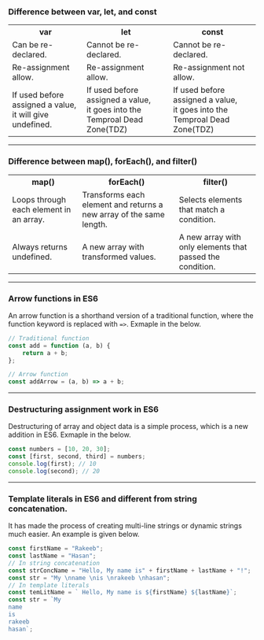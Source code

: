 ### Difference between var, let, and const

<table>
    <tr>
        <th>var</th>
        <th>let</th>
        <th>const</th>
    </tr>
    <tr>
        <td>Can be re-declared.</td>
        <td>Cannot be re-declared.</td>
        <td>Cannot be re-declared.</td>
    </tr>
    <tr>
        <td>Re-assignment allow.</td>
        <td>Re-assignment allow.</td>
        <td>Re-assignment not allow.</td>
    </tr>
    <tr>
        <td>
            If used before assigned a value, </br>
            it will give undefined.
        </td>
        <td>If used before assigned a value, </br>
        it goes into the Temproal Dead Zone(TDZ)</td>
        <td>If used before assigned a value, </br>
        it goes into the Temproal Dead Zone(TDZ)</td>
    </tr>
</table>

---

### Difference between map(), forEach(), and filter()

<table>
    <tr>
        <th>map()</th>
        <th>forEach()</th>
        <th>filter()</th>
    </tr>
    <tr>
        <td>Loops through each element in an array.</td>
        <td>Transforms each element and returns a new array of the same length.</td>
        <td>Selects elements that match a condition.</td>
    </tr>
    <tr>
        <td>Always returns undefined.</td>
        <td>A new array with transformed values.</td>
        <td>A new array with only elements that passed the condition.</td>
    </tr>
</table>

---

### Arrow functions in ES6

An arrow function is a shorthand version of a traditional function, where the function keyword is replaced with `=>`. Exmaple in the below.

```javascript
// Traditional function
const add = function (a, b) {
	return a + b;
};

// Arrow function
const addArrow = (a, b) => a + b;
```

---

### Destructuring assignment work in ES6

Destructuring of array and object data is a simple process, which is a new addition in ES6. Exmaple in the below.

```javascript
const numbers = [10, 20, 30];
const [first, second, third] = numbers;
console.log(first); // 10
console.log(second); // 20
```

---

### Template literals in ES6 and different from string concatenation.

It has made the process of creating multi-line strings or dynamic strings much easier. An example is given below.

```javascript
const firstName = "Rakeeb";
const lastName = "Hasan";
// In string concatenation
const strConcName = "Hello, My name is" + firstName + lastName + "!";
const str = "My \nname \nis \nrakeeb \nhasan";
// In template literals
const temLitName = ` Hello, My name is ${firstName} ${lastName}`;
const str = `My 
name 
is 
rakeeb 
hasan`;
```
